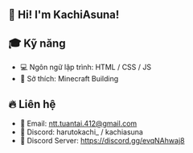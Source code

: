 ## 👋 Hi! I'm KachiAsuna!

## 🎓 Kỹ năng
- 💻 Ngôn ngữ lập trình: HTML / CSS / JS
- 🎊 Sở thích: Minecraft Building

## 🔥 Liên hệ
- 🍔 Email: ntt.tuantai.412@gmail.com
- 🍕 Discord: harutokachi_ / kachiasuna
- 🍉 Discord Server: https://discord.gg/evqNAhwaj8

